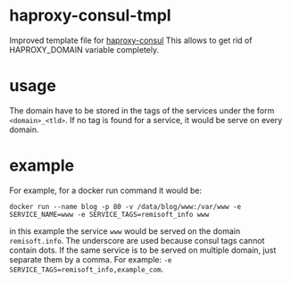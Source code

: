 # haproxy-consul-tmpl
Improved template file for [haproxy-consul](https://github.com/CiscoCloud/haproxy-consul)
This allows to get rid of HAPROXY_DOMAIN variable completely.

# usage
The domain have to be stored in the tags of the services under the form `<domain>_<tld>`. If no tag is found for a service, it would be serve on every domain.

# example
For example, for a docker run command it would be:

`docker run --name blog -p 80 -v /data/blog/www:/var/www -e SERVICE_NAME=www -e SERVICE_TAGS=remisoft_info www`

in this example the service `www` would be served on the domain `remisoft.info`. The underscore are used because consul tags cannot contain dots. If the same service is to be served on multiple domain, just separate them by a comma. For example: `-e SERVICE_TAGS=remisoft_info,example_com`.
